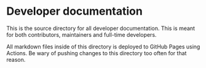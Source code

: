 # Developer documentation

This is the source directory for all developer documentation. This is meant for both contributors, maintainers and full-time developers.

All markdown files inside of this directory is deployed to GitHub Pages using Actions. Be wary of pushing changes to this directory too often for that reason.

